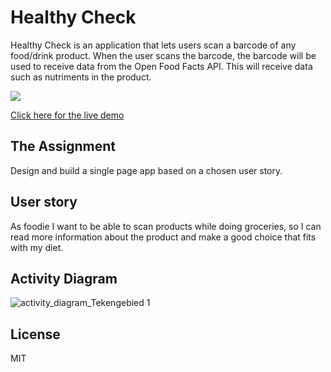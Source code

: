 # Healthy Check

Healthy Check is an application that lets users scan a barcode of any food/drink product. When the user scans the barcode, the barcode will be used to receive data from the Open Food Facts API. This will receive data such as nutriments in the product.

<img src='https://user-images.githubusercontent.com/66092262/157258035-bc2677bb-f63d-4cf2-9cbc-4e98fff2be2c.png'/>

[Click here for the live demo](https://jody29.github.io/HealthyCheck/spa/)

## The Assignment
Design and build a single page app based on a chosen user story.

## User story
As foodie I want to be able to scan products while doing groceries, so I can read more information about the product and make a good choice that fits with my diet.

## Activity Diagram
![activity_diagram_Tekengebied 1](https://user-images.githubusercontent.com/66092262/157266273-4ba19891-a8ec-4e51-a89d-a3d573cc7200.png)

## License
MIT





